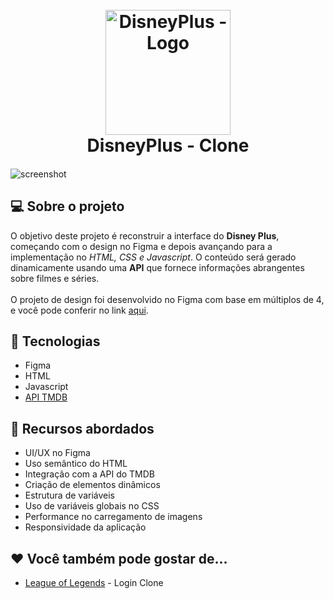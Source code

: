 <h1 align="center">
  <br>
  <a href="http://www.amitmerchant.com/electron-markdownify"><img src="https://lumiere-a.akamaihd.net/v1/images/disney_logo_nov_2021_rbg_0fa74b54.jpeg?region=0%2C0%2C1920%2C1080" alt="DisneyPlus - Logo" width="200"></a>
  <br>
  DisneyPlus - Clone
  <br>
</h1>

<h4 align="center"></h4>

![screenshot](https://github.com/kaiawerb/DisneyPlus/assets/30848004/288f078c-bd5d-4192-a2e1-f8c0f1141827)

## 💻 Sobre o projeto

<p>
O objetivo deste projeto é reconstruir a interface do <strong>Disney Plus</strong>, começando com o design no Figma e depois avançando para a implementação no <i>HTML, CSS e Javascript</i>. O conteúdo será gerado dinamicamente usando uma <strong>API</strong> que fornece informações abrangentes sobre filmes e séries.
<br><br>
O projeto de design foi desenvolvido no Figma com base em múltiplos de 4, e você pode conferir no link <a href="https://www.figma.com/file/tUAxTkKchAoyG8ojiGdnQX/Disney%2B---Clone?type=design&node-id=1%3A64&mode=design&t=3Celj0A3exglaljx-1" target="_blank">aqui</a>.
</p>

## 🚀 Tecnologias

* Figma
* HTML
* Javascript
* <a href="https://www.themoviedb.org/documentation/api" target="_blank">API TMDB</a>

## 📔 Recursos abordados

* UI/UX no Figma
* Uso semântico do HTML
* Integração com a API do TMDB
* Criação de elementos dinâmicos
* Estrutura de variáveis
* Uso de variáveis globais no CSS
* Performance no carregamento de imagens
* Responsividade da aplicação

## ❤ Você também pode gostar de...

- [League of Legends](https://github.com/kaiawerb/leagueoflegends-login) - Login Clone
